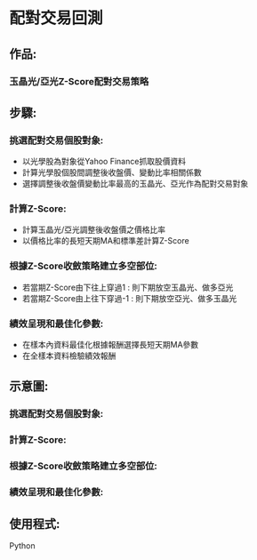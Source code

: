 # 配對交易回測
## 作品:
### 玉晶光/亞光Z-Score配對交易策略
## 步驟:
### 挑選配對交易個股對象:
* 以光學股為對象從Yahoo Finance抓取股價資料
* 計算光學股個股間調整後收盤價、變動比率相關係數
* 選擇調整後收盤價變動比率最高的玉晶光、亞光作為配對交易對象
### 計算Z-Score:
* 計算玉晶光/亞光調整後收盤價之價格比率
* 以價格比率的長短天期MA和標準差計算Z-Score
### 根據Z-Score收斂策略建立多空部位:
* 若當期Z-Score由下往上穿過1  : 則下期放空玉晶光、做多亞光
* 若當期Z-Score由上往下穿過-1 : 則下期放空亞光、做多玉晶光
### 績效呈現和最佳化參數:
* 在樣本內資料最佳化根據報酬選擇長短天期MA參數
* 在全樣本資料檢驗績效報酬 
## 示意圖:
### 挑選配對交易個股對象:
### 計算Z-Score:
### 根據Z-Score收斂策略建立多空部位:
### 績效呈現和最佳化參數:
## 使用程式:
Python

